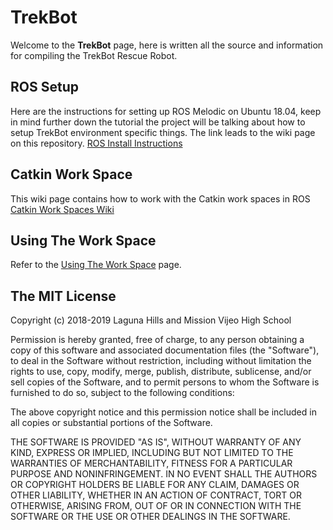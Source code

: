# TrekBot 

Welcome to the **TrekBot** page, here is written all the source and information for compiling the TrekBot Rescue Robot.

## ROS Setup
Here are the instructions for setting up ROS Melodic on Ubuntu 18.04, keep in mind further down the tutorial the project will be talking about how to setup TrekBot environment specific things. The link leads to the wiki page on this repository.
[ROS Install Instructions](https://github.com/Rafcin/TrekBot/wiki/1.-ROS-Install)

## Catkin Work Space
This wiki page contains how to work with the Catkin work spaces in ROS
[Catkin Work Spaces Wiki](https://github.com/Rafcin/TrekBot/wiki/2.-Working-with-Catkin-Work-Spaces)

## Using The Work Space
Refer to the [Using The Work Space](https://github.com/Rafcin/TrekBot/wiki/3.-Using-The-ROS-Workspace) page.



## The MIT License

Copyright (c) 2018-2019 Laguna Hills and Mission Vijeo High School

Permission is hereby granted, free of charge, to any person obtaining a copy
of this software and associated documentation files (the "Software"), to deal
in the Software without restriction, including without limitation the rights
to use, copy, modify, merge, publish, distribute, sublicense, and/or sell
copies of the Software, and to permit persons to whom the Software is
furnished to do so, subject to the following conditions:

The above copyright notice and this permission notice shall be included in
all copies or substantial portions of the Software.

THE SOFTWARE IS PROVIDED "AS IS", WITHOUT WARRANTY OF ANY KIND, EXPRESS OR
IMPLIED, INCLUDING BUT NOT LIMITED TO THE WARRANTIES OF MERCHANTABILITY,
FITNESS FOR A PARTICULAR PURPOSE AND NONINFRINGEMENT. IN NO EVENT SHALL THE
AUTHORS OR COPYRIGHT HOLDERS BE LIABLE FOR ANY CLAIM, DAMAGES OR OTHER
LIABILITY, WHETHER IN AN ACTION OF CONTRACT, TORT OR OTHERWISE, ARISING FROM,
OUT OF OR IN CONNECTION WITH THE SOFTWARE OR THE USE OR OTHER DEALINGS IN
THE SOFTWARE.
